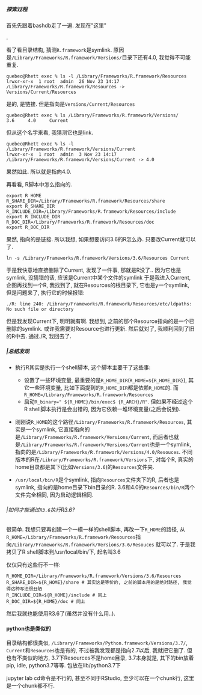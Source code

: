 ##### 探索过程

首先先跟着bashdb走了一遍. 发现在"这里"

.

看了看目录结构, 猜测`R.framework`是symlink. 原因是`/Library/Frameworks/R.framework/Versions/`目录下还有4.0, 我觉得不可能重复.

```
quebec@Rhett exec % ls -l /Library/Frameworks/R.framework/Resources
lrwxr-xr-x  1 root  admin  26 Nov 23 14:17 /Library/Frameworks/R.framework/Resources -> Versions/Current/Resources
```

是的, 是链接. 但是指向是`Versions/Current/Resources`

```
quebec@Rhett exec % ls /Library/Frameworks/R.framework/Versions/
3.6     4.0     Current
```

但从这个名字来看, 我猜测它也是link.

```
quebec@Rhett exec % ls -l /Library/Frameworks/R.framework/Versions/Current 
lrwxr-xr-x  1 root  admin  3 Nov 23 14:17 /Library/Frameworks/R.framework/Versions/Current -> 4.0
```

果然如此. 所以就是指向4.0.

再看看, R脚本中怎么指向的.

```
export R_HOME
R_SHARE_DIR=/Library/Frameworks/R.framework/Resources/share
export R_SHARE_DIR
R_INCLUDE_DIR=/Library/Frameworks/R.framework/Resources/include
export R_INCLUDE_DIR
R_DOC_DIR=/Library/Frameworks/R.framework/Resources/doc
export R_DOC_DIR
```

果然, 指向的是链接.
所以我想, 如果想要访问3.6的R怎么办. 只要改Current就可以了.

```
ln -s /Library/Frameworks/R.framework/Versions/3.6/Resources Current
```

于是我快意地直接删除了Current, 发现了一件事, 那就是R没了.. 因为它也是symlink, 没猜错的话, 应该是Current中某个文件的symlink
于是我进入Current, 企图再找到一个R, 我找到了, 就在Resources的根目录下, 它也是y一个symlink, 但是问题来了, 执行它的时候报错:

```
./R: line 240: /Library/Frameworks/R.framework/Resources/etc/ldpaths: No such file or directory
```

但是我发现Current下, 明明就有啊. 我想到, 之前的那个Resource指向的是一个已删除的symlink. 或许我需要对Resource也进行更新.
然后就对了, 我顺利回到了旧的R中去. 通过./R, 我回去了.

##### |总结发现

- 执行R其实是执行一个shell脚本, 这个脚本主要干了这些事:

  - 设置了一些环境变量, 最重要的是`R_HOME_DIR`(`R_HOME=${R_HOME_DIR}`), 其它一些环境变量, 比如下面提到的`R_HOME_DIR`都是依赖`R_HOME`的. 而`R_HOME=/Library/Frameworks/R.framework/Resources`
  - 启动`R_binary=" ${R_HOME}/bin/exec$ {R_ARCH}/R"`. 但如果不经过这个R shell脚本执行是会出错的, 因为它依赖一堆环境变量(之后会说到).
- 刚刚说`R_HOME`的这个路径`/Library/Frameworks/R.framework/Resources`, 其实是一个symlink, 它直接指向的是`/Library/Frameworks/R.framework/Versions/Current`, 而后者也就是`/Library/Frameworks/R.framework/Versions/Current`也是一个symlink, 指向的是`/Library/Frameworks/R.framework/Versions/4.0/Resouces`.
  不同版本的R在`/Library/Frameworks/R.framework/Versions`下, 对每个R, 真实的home目录都是其下(比如`Versions/3.6`)的`Resources`文件夹.
- `/usr/local/bin/R`是个symlink, 指向`Resources`文件夹下的R, 后者也是symlink, 指向的是home目录下bin目录的R. 3.6和4.0的`Resources/bin/R`两个文件完全相同, 因为启动逻辑相同.

###### |如何才能通过`R3.6`执行R3.6?

很简单. 我想只要再创建一个一模一样的shell脚本, 再改一下`R_HOME`的路径, 从`R_HOME=/Library/Frameworks/R.framework/Resources`指向`/Library/Frameworks/R.framework/Versions/3.6/Resouces` 就可以了. 于是我拷贝了R shell脚本到/usr/local/bin/下, 起名叫3.6

仅仅只有这些行不一样:

```
R_HOME_DIR=/Library/Frameworks/R.framework/Versions/3.6/Resources
R_SHARE_DIR=${R_HOME}/share # 其实这是等价的, 之前的脚本用的是绝对路径, 我觉得这种写法很丑陋
R_INCLUDE_DIR=${R_HOME}/include # 同上
R_DOC_DIR=${R_HOME}/doc # 同上
```

然后我就也能使用R3.6了(虽然并没有什么用..).

#### python也是类似的

目录结构都很类似, `/Library/Frameworks/Python.framework/Versions/3.7/`, `Current`和`Resources`也是有的, 不过被我发现都是指向2.7以后, 我就把它删了.
但也有不类似的地方, 3.7下Resources不是home目录, 3.7本身就是, 其下的bin放着pip, idle, python3.7等等.
包放在lib/python3.7下

jupyter lab cd命令是不行的, 甚至不同于RStudio, 至少可以在一个chunk行, 这里是一个chunk都不行.